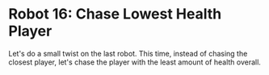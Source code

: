 # Robot 16: Chase Lowest Health Player

Let's do a small twist on the last robot. This time, instead of chasing the closest player, let's chase the player with the least amount of health overall.